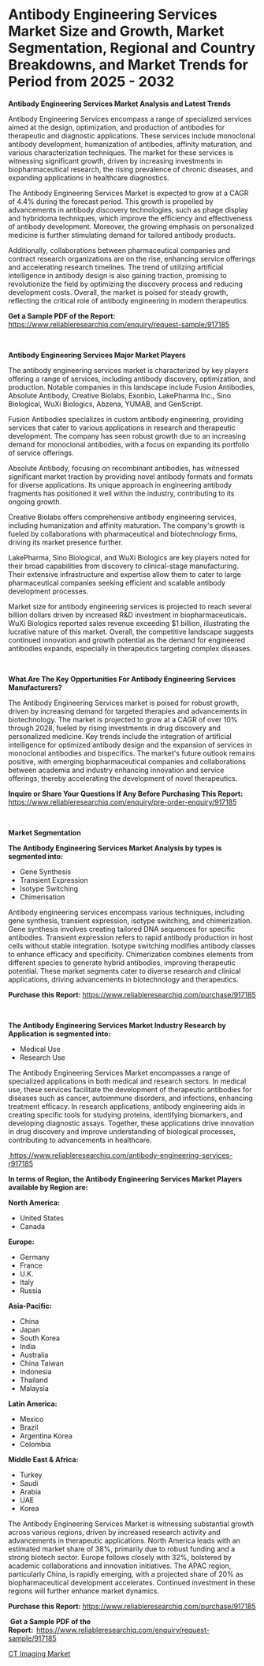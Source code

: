 <p><h1>Antibody Engineering Services Market Size and Growth, Market Segmentation, Regional and Country Breakdowns, and Market Trends for Period from 2025 -  2032</h1></p><p><strong>Antibody Engineering Services Market Analysis and Latest Trends</strong></p>
<p><p>Antibody Engineering Services encompass a range of specialized services aimed at the design, optimization, and production of antibodies for therapeutic and diagnostic applications. These services include monoclonal antibody development, humanization of antibodies, affinity maturation, and various characterization techniques. The market for these services is witnessing significant growth, driven by increasing investments in biopharmaceutical research, the rising prevalence of chronic diseases, and expanding applications in healthcare diagnostics.</p><p>The Antibody Engineering Services Market is expected to grow at a CAGR of 4.4% during the forecast period. This growth is propelled by advancements in antibody discovery technologies, such as phage display and hybridoma techniques, which improve the efficiency and effectiveness of antibody development. Moreover, the growing emphasis on personalized medicine is further stimulating demand for tailored antibody products. </p><p>Additionally, collaborations between pharmaceutical companies and contract research organizations are on the rise, enhancing service offerings and accelerating research timelines. The trend of utilizing artificial intelligence in antibody design is also gaining traction, promising to revolutionize the field by optimizing the discovery process and reducing development costs. Overall, the market is poised for steady growth, reflecting the critical role of antibody engineering in modern therapeutics.</p></p>
<p><strong>Get a Sample PDF of the Report:&nbsp;</strong> <a href="https://www.reliableresearchiq.com/enquiry/request-sample/917185?utm_campaign=2840&utm_medium=2&utm_source=Github&utm_content=ia&utm_term=06032025&utm_id=antibody-engineering-services">https://www.reliableresearchiq.com/enquiry/request-sample/917185</a></p>
<p>&nbsp;</p>
<p><strong>Antibody Engineering Services Major Market Players</strong></p>
<p><p>The antibody engineering services market is characterized by key players offering a range of services, including antibody discovery, optimization, and production. Notable companies in this landscape include Fusion Antibodies, Absolute Antibody, Creative Biolabs, Exonbio, LakePharma Inc., Sino Biological, WuXi Biologics, Abzena, YUMAB, and GenScript.</p><p>Fusion Antibodies specializes in custom antibody engineering, providing services that cater to various applications in research and therapeutic development. The company has seen robust growth due to an increasing demand for monoclonal antibodies, with a focus on expanding its portfolio of service offerings.</p><p>Absolute Antibody, focusing on recombinant antibodies, has witnessed significant market traction by providing novel antibody formats and formats for diverse applications. Its unique approach in engineering antibody fragments has positioned it well within the industry, contributing to its ongoing growth.</p><p>Creative Biolabs offers comprehensive antibody engineering services, including humanization and affinity maturation. The company's growth is fueled by collaborations with pharmaceutical and biotechnology firms, driving its market presence further.</p><p>LakePharma, Sino Biological, and WuXi Biologics are key players noted for their broad capabilities from discovery to clinical-stage manufacturing. Their extensive infrastructure and expertise allow them to cater to large pharmaceutical companies seeking efficient and scalable antibody development processes.</p><p>Market size for antibody engineering services is projected to reach several billion dollars driven by increased R&D investment in biopharmaceuticals. WuXi Biologics reported sales revenue exceeding $1 billion, illustrating the lucrative nature of this market. Overall, the competitive landscape suggests continued innovation and growth potential as the demand for engineered antibodies expands, especially in therapeutics targeting complex diseases.</p></p>
<p>&nbsp;</p>
<p><strong>What Are The Key Opportunities For Antibody Engineering Services Manufacturers?</strong></p>
<p><p>The Antibody Engineering Services market is poised for robust growth, driven by increasing demand for targeted therapies and advancements in biotechnology. The market is projected to grow at a CAGR of over 10% through 2028, fueled by rising investments in drug discovery and personalized medicine. Key trends include the integration of artificial intelligence for optimized antibody design and the expansion of services in monoclonal antibodies and bispecifics. The market's future outlook remains positive, with emerging biopharmaceutical companies and collaborations between academia and industry enhancing innovation and service offerings, thereby accelerating the development of novel therapeutics.</p></p>
<p><strong>Inquire or Share Your Questions If Any Before Purchasing This Report:</strong> <a href="https://www.reliableresearchiq.com/enquiry/pre-order-enquiry/917185?utm_campaign=2840&utm_medium=2&utm_source=Github&utm_content=ia&utm_term=06032025&utm_id=antibody-engineering-services">https://www.reliableresearchiq.com/enquiry/pre-order-enquiry/917185</a></p>
<p>&nbsp;</p>
<p><strong>Market Segmentation</strong></p>
<p><strong>The Antibody Engineering Services Market Analysis by types is segmented into:</strong></p>
<p><ul><li>Gene Synthesis</li><li>Transient Expression</li><li>Isotype Switching</li><li>Chimerisation</li></ul></p>
<p><p>Antibody engineering services encompass various techniques, including gene synthesis, transient expression, isotype switching, and chimerization. Gene synthesis involves creating tailored DNA sequences for specific antibodies. Transient expression refers to rapid antibody production in host cells without stable integration. Isotype switching modifies antibody classes to enhance efficacy and specificity. Chimerization combines elements from different species to generate hybrid antibodies, improving therapeutic potential. These market segments cater to diverse research and clinical applications, driving advancements in biotechnology and therapeutics.</p></p>
<p><strong>Purchase this Report:&nbsp;</strong><a href="https://www.reliableresearchiq.com/purchase/917185?utm_campaign=2840&utm_medium=2&utm_source=Github&utm_content=ia&utm_term=06032025&utm_id=antibody-engineering-services">https://www.reliableresearchiq.com/purchase/917185</a></p>
<p>&nbsp;</p>
<p><strong>The Antibody Engineering Services Market Industry Research by Application is segmented into:</strong></p>
<p><ul><li>Medical Use</li><li>Research Use</li></ul></p>
<p><p>The Antibody Engineering Services Market encompasses a range of specialized applications in both medical and research sectors. In medical use, these services facilitate the development of therapeutic antibodies for diseases such as cancer, autoimmune disorders, and infections, enhancing treatment efficacy. In research applications, antibody engineering aids in creating specific tools for studying proteins, identifying biomarkers, and developing diagnostic assays. Together, these applications drive innovation in drug discovery and improve understanding of biological processes, contributing to advancements in healthcare.</p></p>
<p><a href="https://www.reliableresearchiq.com/antibody-engineering-services-r917185?utm_campaign=2840&utm_medium=2&utm_source=Github&utm_content=ia&utm_term=06032025&utm_id=antibody-engineering-services">&nbsp;https://www.reliableresearchiq.com/antibody-engineering-services-r917185</a></p>
<p><strong>In terms of Region, the Antibody Engineering Services Market Players available by Region are:</strong></p>
<p>
    <p> <strong> North America: </strong>
        <ul>
            <li>United States</li>
            <li>Canada</li>
        </ul>
        </p> 
    <p> <strong> Europe: </strong>
        <ul>
            <li>Germany</li>
            <li>France</li>
            <li>U.K.</li>
            <li>Italy</li>
            <li>Russia</li>
        </ul>
        </p> 
    <p> <strong> Asia-Pacific: </strong>
        <ul>
            <li>China</li>
            <li>Japan</li>
            <li>South Korea</li>
            <li>India</li>
            <li>Australia</li>
            <li>China Taiwan</li>
            <li>Indonesia</li>
            <li>Thailand</li>
            <li>Malaysia</li>
        </ul>
        </p> 
    <p> <strong> Latin America: </strong>
        <ul>
            <li>Mexico</li>
            <li>Brazil</li>
            <li>Argentina Korea</li>
            <li>Colombia</li>
        </ul>
        </p> 
    <p> <strong> Middle East & Africa: </strong>
        <ul>
            <li>Turkey</li>
            <li>Saudi</li>
            <li>Arabia</li>
            <li>UAE</li>
            <li>Korea</li>
        </ul>
    </p>
    </p>
<p><p>The Antibody Engineering Services Market is witnessing substantial growth across various regions, driven by increased research activity and advancements in therapeutic applications. North America leads with an estimated market share of 38%, primarily due to robust funding and a strong biotech sector. Europe follows closely with 32%, bolstered by academic collaborations and innovation initiatives. The APAC region, particularly China, is rapidly emerging, with a projected share of 20% as biopharmaceutical development accelerates. Continued investment in these regions will further enhance market dynamics.</p></p>
<p><strong>Purchase this Report: </strong><a href="https://www.reliableresearchiq.com/purchase/917185?utm_campaign=2840&utm_medium=2&utm_source=Github&utm_content=ia&utm_term=06032025&utm_id=antibody-engineering-services">https://www.reliableresearchiq.com/purchase/917185</a></p>
<p>&nbsp;<strong>Get a Sample PDF of the Report:&nbsp;&nbsp;</strong><a href="https://www.reliableresearchiq.com/enquiry/request-sample/917185?utm_campaign=2840&utm_medium=2&utm_source=Github&utm_content=ia&utm_term=06032025&utm_id=antibody-engineering-services">https://www.reliableresearchiq.com/enquiry/request-sample/917185</a></p>
<p><strong></strong></p>
<p><p><a href="https://github.com/tszkintruca/Market-Research-Report-List-1/blob/main/ct-imaging-market.md?utm_campaign=2840&utm_medium=2&utm_source=Github&utm_content=ia&utm_term=06032025&utm_id=antibody-engineering-services">CT Imaging Market</a></p></p>